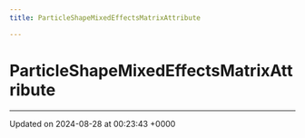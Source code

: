 ```yaml
---
title: ParticleShapeMixedEffectsMatrixAttribute

---
```


# ParticleShapeMixedEffectsMatrixAttribute





-------------------------------

Updated on 2024-08-28 at 00:23:43 +0000
